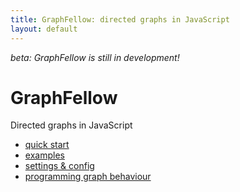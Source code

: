 ```yaml
---
title: GraphFellow: directed graphs in JavaScript
layout: default
---
```


_beta: GraphFellow is still in development!_

# GraphFellow

Directed graphs in JavaScript

* [quick start](docs/)
* [examples](docs/examples)
* [settings & config](docs/settings)
* [programming graph behaviour](docs/behaviour)

<script src="vendor/pixi.min.js"></script>
<script src="vendor/greensock-js/TweenMax.min.js"></script>
<div class="graphfellow" data-graph-src="docs/example-graphs/example.json" style="width:500px;height:300px"></div>
<script src="graphfellow.js"></script>
